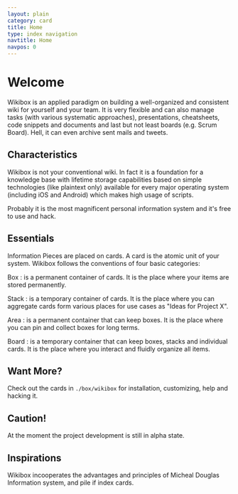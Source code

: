 ```yaml
---
layout: plain
category: card
title: Home
type: index navigation
navtitle: Home
navpos: 0
---
```


# Welcome

Wikibox is an applied paradigm on building a well-organized and consistent wiki for yourself and your team. It is very flexible and can also manage tasks (with various systematic approaches), presentations, cheatsheets, code snippets and documents and last but not least boards (e.g. Scrum Board). Hell, it can even archive sent mails and tweets.

## Characteristics

Wikibox is not your conventional wiki. In fact it is a foundation for a knowledge base with lifetime storage capabilities based on simple technologies (like plaintext only) available for every major operating system (including iOS and Android) which makes high usage of scripts.

Probably it is the most magnificent personal information system and it's free to use and hack.

## Essentials

Information Pieces are placed on cards. A card is the atomic unit of your system.
Wikibox follows the conventions of four basic categories:

Box 
: is a permanent container of cards. It is the place where your items are stored permanently.

Stack
: is a temporary container of cards. It is the place where you can aggregate cards form various places for use cases as "Ideas for Project X".

Area
: is a permanent container that can keep boxes. It is the place where you can pin and collect boxes for long terms.

Board
: is a temporary container that can keep boxes, stacks and individual cards. It is the place where you interact and fluidly organize all items.

## Want More?

Check out the cards in `./box/wikibox` for installation, customizing, help and hacking it. 

## Caution!

At the moment the project development is still in alpha state.

## Inspirations

Wikibox incooperates the advantages and principles of Micheal Douglas Information system, and pile if index cards. 